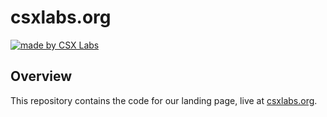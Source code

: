 # csxlabs.org

[![made by CSX Labs](https://csxlabs.org/badges/made_by_csx_labs.svg)](https://csxlabs.org)

## Overview

This repository contains the code for our landing page, live at [csxlabs.org](https://csxlabs.org).
